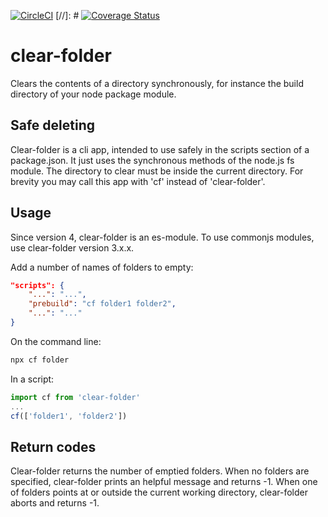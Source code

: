 [![CircleCI](https://circleci.com/gh/ovanderzee/clear-folder/tree/main.svg?style=svg)](https://circleci.com/gh/ovanderzee/clear-folder/?branch=main)
[//]: # [![Coverage Status](https://coveralls.io/repos/github/ovanderzee/clear-folder/badge.svg?branch=main)](https://coveralls.io/github/ovanderzee/clear-folder?branch=main)

# clear-folder
Clears the contents of a directory synchronously,
for instance the build directory of your node package module.

## Safe deleting
Clear-folder is a cli app,
intended to use safely in the scripts section of a package.json.
It just uses the synchronous methods of the node.js fs module.
The directory to clear must be inside the current directory.
For brevity you may call this app with 'cf' instead of 'clear-folder'.

## Usage
Since version 4, clear-folder is an es-module.
To use commonjs modules, use clear-folder version 3.x.x.

Add a number of names of folders to empty:

```json
"scripts": {
    "...": "...",
    "prebuild": "cf folder1 folder2",
    "...": "..."
}
```

On the command line:

```sh
npx cf folder
```

In a script:

```js
import cf from 'clear-folder'
...
cf(['folder1', 'folder2'])
```

## Return codes

Clear-folder returns the number of emptied folders.
When no folders are specified, clear-folder prints an helpful message and returns -1.
When one of folders points at or outside the current working directory, clear-folder aborts and returns -1.

